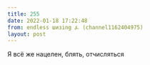 ```yaml
---
title: 255
date: 2022-01-18 17:22:48
from: endless шизing ⍼ (channel1162404975)
layout: post
---
```


Я всё же нацелен, блять, отчисляться
